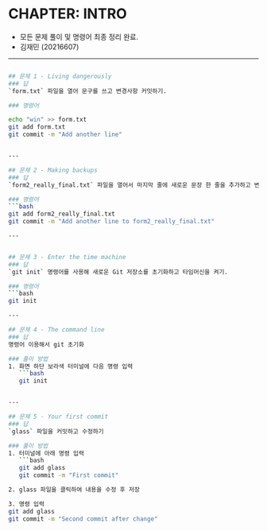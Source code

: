 # CHAPTER: INTRO
- 모든 문제 풀이 및 명령어 최종 정리 완료.
- 김재민 (20216607)

---

```bash

## 문제 1 - Living dangerously
### 답
`form.txt` 파일을 열어 문구를 쓰고 변경사항 커밋하기.

### 명령어 

echo "win" >> form.txt
git add form.txt
git commit -m "Add another line"


---

## 문제 2 - Making backups
### 답
`form2_really_final.txt` 파일을 열어서 마지막 줄에 새로운 문장 한 줄을 추가하고 변경사항을 커밋하기.

### 명령어 
```bash
git add form2_really_final.txt
git commit -m "Add another line to form2_really_final.txt"

---


## 문제 3 - Enter the time machine
### 답
`git init` 명령어를 사용해 새로운 Git 저장소를 초기화하고 타임머신을 켜기.

### 명령어
```bash
git init

---

## 문제 4 - The command line
### 답
명령어 이용해서 git 초기화

### 풀이 방법
1. 화면 하단 보라색 터미널에 다음 명령 입력  
   ```bash
   git init


---

## 문제 5 - Your first commit
### 답
`glass` 파일을 커밋하고 수정하기

### 풀이 방법
1. 터미널에 아래 명령 입력
   ```bash
   git add glass
   git commit -m "First commit"

2. glass 파일을 클릭하여 내용을 수정 후 저장

3. 명령 입력
git add glass
git commit -m "Second commit after change"

